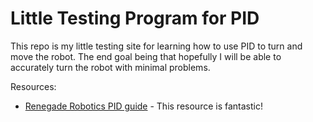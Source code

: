 # Little Testing Program for PID

This repo is my little testing site for learning 
how to use PID to turn and move the robot. The end
goal being that hopefully I will be able to accurately
turn the robot with minimal problems.

Resources: 
* [Renegade Robotics PID guide](https://renegaderobotics.org/pid-beginners-guide/) - This resource is fantastic!


